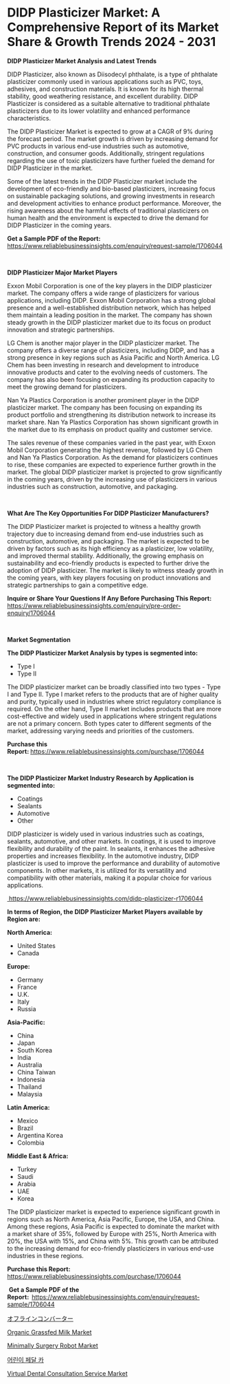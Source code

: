 <p><h1>DIDP Plasticizer Market: A Comprehensive Report of its Market Share & Growth Trends 2024 - 2031</h1></p><p><strong>DIDP Plasticizer Market Analysis and Latest Trends</strong></p>
<p><p>DIDP Plasticizer, also known as Diisodecyl phthalate, is a type of phthalate plasticizer commonly used in various applications such as PVC, toys, adhesives, and construction materials. It is known for its high thermal stability, good weathering resistance, and excellent durability. DIDP Plasticizer is considered as a suitable alternative to traditional phthalate plasticizers due to its lower volatility and enhanced performance characteristics.</p><p>The DIDP Plasticizer Market is expected to grow at a CAGR of 9% during the forecast period. The market growth is driven by increasing demand for PVC products in various end-use industries such as automotive, construction, and consumer goods. Additionally, stringent regulations regarding the use of toxic plasticizers have further fueled the demand for DIDP Plasticizer in the market.</p><p>Some of the latest trends in the DIDP Plasticizer market include the development of eco-friendly and bio-based plasticizers, increasing focus on sustainable packaging solutions, and growing investments in research and development activities to enhance product performance. Moreover, the rising awareness about the harmful effects of traditional plasticizers on human health and the environment is expected to drive the demand for DIDP Plasticizer in the coming years.</p></p>
<p><strong>Get a Sample PDF of the Report:&nbsp;</strong> <a href="https://www.reliablebusinessinsights.com/enquiry/request-sample/1706044">https://www.reliablebusinessinsights.com/enquiry/request-sample/1706044</a></p>
<p>&nbsp;</p>
<p><strong>DIDP Plasticizer Major Market Players</strong></p>
<p><p>Exxon Mobil Corporation is one of the key players in the DIDP plasticizer market. The company offers a wide range of plasticizers for various applications, including DIDP. Exxon Mobil Corporation has a strong global presence and a well-established distribution network, which has helped them maintain a leading position in the market. The company has shown steady growth in the DIDP plasticizer market due to its focus on product innovation and strategic partnerships.</p><p>LG Chem is another major player in the DIDP plasticizer market. The company offers a diverse range of plasticizers, including DIDP, and has a strong presence in key regions such as Asia Pacific and North America. LG Chem has been investing in research and development to introduce innovative products and cater to the evolving needs of customers. The company has also been focusing on expanding its production capacity to meet the growing demand for plasticizers.</p><p>Nan Ya Plastics Corporation is another prominent player in the DIDP plasticizer market. The company has been focusing on expanding its product portfolio and strengthening its distribution network to increase its market share. Nan Ya Plastics Corporation has shown significant growth in the market due to its emphasis on product quality and customer service.</p><p>The sales revenue of these companies varied in the past year, with Exxon Mobil Corporation generating the highest revenue, followed by LG Chem and Nan Ya Plastics Corporation. As the demand for plasticizers continues to rise, these companies are expected to experience further growth in the market. The global DIDP plasticizer market is projected to grow significantly in the coming years, driven by the increasing use of plasticizers in various industries such as construction, automotive, and packaging.</p></p>
<p>&nbsp;</p>
<p><strong>What Are The Key Opportunities For DIDP Plasticizer Manufacturers?</strong></p>
<p><p>The DIDP Plasticizer market is projected to witness a healthy growth trajectory due to increasing demand from end-use industries such as construction, automotive, and packaging. The market is expected to be driven by factors such as its high efficiency as a plasticizer, low volatility, and improved thermal stability. Additionally, the growing emphasis on sustainability and eco-friendly products is expected to further drive the adoption of DIDP plasticizer. The market is likely to witness steady growth in the coming years, with key players focusing on product innovations and strategic partnerships to gain a competitive edge.</p></p>
<p><strong>Inquire or Share Your Questions If Any Before Purchasing This Report:</strong> <a href="https://www.reliablebusinessinsights.com/enquiry/pre-order-enquiry/1706044">https://www.reliablebusinessinsights.com/enquiry/pre-order-enquiry/1706044</a></p>
<p>&nbsp;</p>
<p><strong>Market Segmentation</strong></p>
<p><strong>The DIDP Plasticizer Market Analysis by types is segmented into:</strong></p>
<p><ul><li>Type I</li><li>Type II</li></ul></p>
<p><p>The DIDP plasticizer market can be broadly classified into two types - Type I and Type II. Type I market refers to the products that are of higher quality and purity, typically used in industries where strict regulatory compliance is required. On the other hand, Type II market includes products that are more cost-effective and widely used in applications where stringent regulations are not a primary concern. Both types cater to different segments of the market, addressing varying needs and priorities of the customers.</p></p>
<p><strong>Purchase this Report:&nbsp;</strong><a href="https://www.reliablebusinessinsights.com/purchase/1706044">https://www.reliablebusinessinsights.com/purchase/1706044</a></p>
<p>&nbsp;</p>
<p><strong>The DIDP Plasticizer Market Industry Research by Application is segmented into:</strong></p>
<p><ul><li>Coatings</li><li>Sealants</li><li>Automotive</li><li>Other</li></ul></p>
<p><p>DIDP plasticizer is widely used in various industries such as coatings, sealants, automotive, and other markets. In coatings, it is used to improve flexibility and durability of the paint. In sealants, it enhances the adhesive properties and increases flexibility. In the automotive industry, DIDP plasticizer is used to improve the performance and durability of automotive components. In other markets, it is utilized for its versatility and compatibility with other materials, making it a popular choice for various applications.</p></p>
<p><a href="https://www.reliablebusinessinsights.com/didp-plasticizer-r1706044">&nbsp;https://www.reliablebusinessinsights.com/didp-plasticizer-r1706044</a></p>
<p><strong>In terms of Region, the DIDP Plasticizer Market Players available by Region are:</strong></p>
<p>
    <p> <strong> North America: </strong>
        <ul>
            <li>United States</li>
            <li>Canada</li>
        </ul>
        </p> 
    <p> <strong> Europe: </strong>
        <ul>
            <li>Germany</li>
            <li>France</li>
            <li>U.K.</li>
            <li>Italy</li>
            <li>Russia</li>
        </ul>
        </p> 
    <p> <strong> Asia-Pacific: </strong>
        <ul>
            <li>China</li>
            <li>Japan</li>
            <li>South Korea</li>
            <li>India</li>
            <li>Australia</li>
            <li>China Taiwan</li>
            <li>Indonesia</li>
            <li>Thailand</li>
            <li>Malaysia</li>
        </ul>
        </p> 
    <p> <strong> Latin America: </strong>
        <ul>
            <li>Mexico</li>
            <li>Brazil</li>
            <li>Argentina Korea</li>
            <li>Colombia</li>
        </ul>
        </p> 
    <p> <strong> Middle East & Africa: </strong>
        <ul>
            <li>Turkey</li>
            <li>Saudi</li>
            <li>Arabia</li>
            <li>UAE</li>
            <li>Korea</li>
        </ul>
    </p>
    </p>
<p><p>The DIDP plasticizer market is expected to experience significant growth in regions such as North America, Asia Pacific, Europe, the USA, and China. Among these regions, Asia Pacific is expected to dominate the market with a market share of 35%, followed by Europe with 25%, North America with 20%, the USA with 15%, and China with 5%. This growth can be attributed to the increasing demand for eco-friendly plasticizers in various end-use industries in these regions.</p></p>
<p><strong>Purchase this Report: </strong><a href="https://www.reliablebusinessinsights.com/purchase/1706044">https://www.reliablebusinessinsights.com/purchase/1706044</a></p>
<p>&nbsp;<strong>Get a Sample PDF of the Report:&nbsp;&nbsp;</strong><a href="https://www.reliablebusinessinsights.com/enquiry/request-sample/1706044">https://www.reliablebusinessinsights.com/enquiry/request-sample/1706044</a></p>
<p><strong></strong></p>
<p><p><a href="https://medium.com/@deontestanton2023/%E3%82%AA%E3%83%95%E3%83%A9%E3%82%A4%E3%83%B3%E5%A4%89%E6%8F%9B%E5%99%A8%E5%B8%82%E5%A0%B4-%E7%AB%B6%E4%BA%89%E5%88%86%E6%9E%90-%E5%B8%82%E5%A0%B4%E5%8B%95%E5%90%91-%E3%81%8A%E3%82%88%E3%81%B32031%E5%B9%B4%E3%81%BE%E3%81%A7%E3%81%AE%E4%BA%88%E6%B8%AC-23a779603942">オフラインコンバーター</a></p><p><a href="https://issuu.com/reportprime-2/docs/organic-grassfed-milk-market-size-2030.pptx">Organic Grassfed Milk Market</a></p><p><a href="https://github.com/gracielawharr/Market-Research-Report-List-1/blob/main/minimally-surgery-robot-market.md">Minimally Surgery Robot Market</a></p><p><a href="https://github.com/hook46569/Market-Research-Report-List-1/blob/main/9014765111906.md">어린이 페달 카</a></p><p><a href="https://github.com/edytherolanlouisejk1miz0wig/Market-Research-Report-List-2/blob/main/virtual-dental-consultation-service-market.md">Virtual Dental Consultation Service Market</a></p></p>